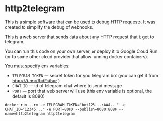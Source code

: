 # http2telegram

This is a simple software that can be used to debug HTTP requests.
It was created to simplify the debug of webhooks.

This is a web server that sends data about any HTTP request
that it get to telegram.

You can run this code on your own server, or deploy it to Google Cloud Run
(or to some other cloud provider that allow running docker containers).

You must specify env variables:

 * `TELEGRAM_TOKEN` — secret token for you telegram bot (you can get it from https://t.me/BotFather )
 * `CHAT_ID` — id of telegram chat where to send message
 * `PORT` — port that web server will use (this env variable is optional, the default is 8080)

```
docker run --rm -e TELEGRAM_TOKEN="bot123...:AAA..." -e CHAT_ID="12345..." -e PORT=8080 --publish=8080:8080 --name=http2telegram http2telegram
```
